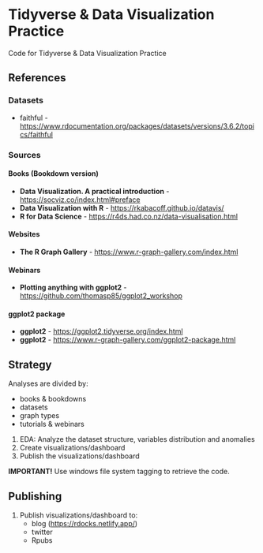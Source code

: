 # Tidyverse & Data Visualization Practice
Code for Tidyverse & Data Visualization Practice

## References

### Datasets
* faithful - https://www.rdocumentation.org/packages/datasets/versions/3.6.2/topics/faithful

### Sources
#### Books (Bookdown version)
* **Data Visualization. A practical introduction** - https://socviz.co/index.html#preface
* **Data Visualization with R** - https://rkabacoff.github.io/datavis/
* **R for Data Science** - https://r4ds.had.co.nz/data-visualisation.html
#### Websites
* **The R Graph Gallery** - https://www.r-graph-gallery.com/index.html
#### Webinars
* **Plotting anything with ggplot2** - https://github.com/thomasp85/ggplot2_workshop
#### ggplot2 package
* **ggplot2** - https://ggplot2.tidyverse.org/index.html
* **ggplot2** - https://www.r-graph-gallery.com/ggplot2-package.html

## Strategy
Analyses are divided by:  
* books & bookdowns
* datasets
* graph types
* tutorials & webinars

1. EDA: Analyze the dataset structure, variables distribution and anomalies  
2. Create visualizations/dashboard
3. Publish the visualizations/dashboard

**IMPORTANT!** Use windows file system tagging to retrieve the code. 

## Publishing
1. Publish visualizations/dashboard to:
    + blog (https://rdocks.netlify.app/)
    + twitter
    + Rpubs


